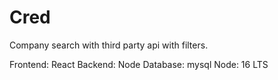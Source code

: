 # Cred
Company search with third party api with filters.

Frontend: React
Backend: Node 
Database: mysql
Node: 16 LTS
